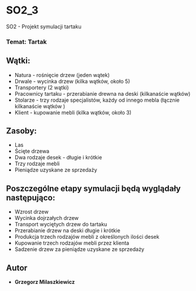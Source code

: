 # SO2_3
SO2 - Projekt symulacji tartaku

### Temat: Tartak


## Wątki: 

* Natura - rośnięcie drzew (jeden wątek)
* Drwale - wycinka drzew (kilka wątków, około 5)
* Transportery (2 wątki)
* Pracownicy tartaku - przerabianie drewna na deski (kilkanaście wątków)
* Stolarze - trzy rodzaje specjalistów, każdy od innego mebla (łącznie kilkanaście wątków )
* Klient - kupowanie mebli (kilka wątków, około 3)

## Zasoby:
* Las
* Ścięte drzewa
* Dwa rodzaje desek - długie i krótkie
* Trzy rodzaje mebli 
* Pieniądze uzyskane ze sprzedaży 

## Poszczególne etapy symulacji będą wyglądały następująco:
* Wzrost drzew
* Wycinka dojrzałych drzew
* Transport wyciętych drzew do tartaku
* Przerabianie drzew na deski długie i krótkie
* Produkcja trzech rodzajów mebli z określonych ilości desek
* Kupowanie trzech rodzajów mebli przez klienta 
* Sadzenie drzew za pieniądze uzyskane ze sprzedaży

## Autor

* **Grzegorz Milaszkiewicz** 
